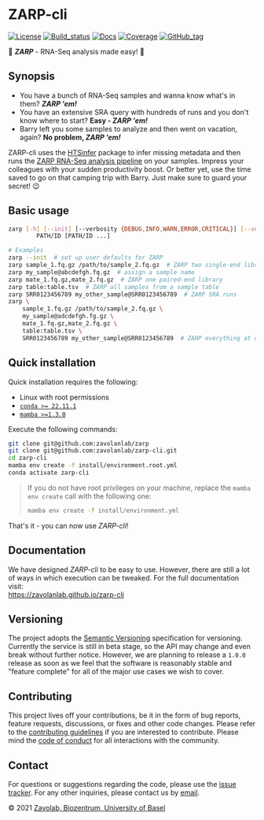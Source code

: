 # ZARP-cli

[![License][badge-license]][badge-url-license]
[![Build_status][badge-build-status]][badge-url-build-status]
[![Docs][badge-docs]][badge-url-docs]
[![Coverage][badge-coverage]][badge-url-coverage]
[![GitHub_tag][badge-github-tag]][badge-url-github-tag]

:pill: **_ZARP_** - RNA-Seq analysis made easy! :syringe:

## Synopsis

- You have a bunch of RNA-Seq samples and wanna know what's in them? **_ZARP
'em!_**  
- You have an extensive SRA query with hundreds of runs and you don't know
where to start? **Easy - _ZARP 'em!_**
- Barry left you some samples to analyze and then went on vacation, again? **No
problem, _ZARP 'em!_**  

ZARP-cli uses the [HTSinfer][htsinfer] package to infer missing metadata and then runs the
[ZARP RNA-Seq analysis pipeline][zarp] on your samples. Impress your colleagues
with your sudden productivity boost. Or better yet, use the time saved to go on
that camping trip with Barry. Just make sure to guard your secret! :wink:

## Basic usage

```sh
zarp [-h] [--init] [--verbosity {DEBUG,INFO,WARN,ERROR,CRITICAL}] [--version]
        PATH/ID [PATH/ID ...]

# Examples
zarp --init  # set up user defaults for ZARP
zarp sample_1.fq.gz /path/to/sample_2.fq.gz  # ZARP two single-end libraries
zarp my_sample@abcdefgh.fq.gz  # assign a sample name
zarp mate_1.fq.gz,mate_2.fq.gz  # ZARP one paired-end library
zarp table:table.tsv  # ZARP all samples from a sample table
zarp SRR0123456789 my_other_sample@SRR0123456789  # ZARP SRA runs
zarp \
    sample_1.fq.gz /path/to/sample_2.fq.gz \
    my_sample@adcdefgh.fg.gz \
    mate_1.fq.gz,mate_2.fq.gz \
    table:table.tsv \
    SRR0123456789 my_other_sample@SRR0123456789  # ZARP everything at once!
```

## Quick installation

Quick installation requires the following:

- Linux with root permissions
- [`conda >= 22.11.1`][conda]
- [`mamba >=1.3.0`][mamba]

Execute the following commands:

```sh
git clone git@github.com:zavolanlab/zarp
git clone git@github.com:zavolanlab/zarp-cli.git
cd zarp-cli
mamba env create -f install/environment.root.yml
conda activate zarp-cli
```

> If you do not have root privileges on your machine, replace the `mamba env
> create` call with the following one:
>
> ```sh
> mamba env create -f install/environment.yml
> ```

That's it - you can now use _ZARP-cli_!

## Documentation

We have designed _ZARP-cli_ to be easy to use. However, there are still a lot
of ways in which execution can be tweaked. For the full documentation visit:  
<https://zavolanlab.github.io/zarp-cli>

## Versioning

The project adopts the [Semantic Versioning][semver] specification for
versioning. Currently the service is still in beta stage, so the API may change
and even break without further notice. However, we are planning to release a
`1.0.0` release as soon as we feel that the software is reasonably stable and
"feature complete" for all of the major use cases we wish to cover.

## Contributing

This project lives off your contributions, be it in the form of bug reports,
feature requests, discussions, or fixes and other code changes. Please refer
to the [contributing guidelines](CONTRIBUTING.md) if you are interested to
contribute. Please mind the [code of conduct](CODE_OF_CONDUCT.md) for all
interactions with the community.

## Contact

For questions or suggestions regarding the code, please use the
[issue tracker][issue-tracker]. For any other inquiries, please contact us
by [email][contact].

&copy; 2021 [Zavolab, Biozentrum, University of Basel][zavolab]

[conda]: <https://docs.conda.io/projects/conda/en/latest/index.html>
[contact]: <zavolab-biozentrum@unibas.ch>
[badge-build-status]: <https://github.com/zavolanlab/zarp-cli/actions/workflows/tests.yml/badge.svg>
[badge-coverage]: <https://codecov.io/gh/zavolanlab/zarp-cli/branch/dev/graph/badge.svg?branch=dev&token=0KQZYULZ88>
[badge-docs]: <https://github.com/zavolanlab/zarp-cli/actions/workflows/docs.yml/badge.svg>
[badge-github-tag]: <https://img.shields.io/github/v/tag/zavolanlab/zarp-cli?color=C39BD3>
[badge-license]: <https://img.shields.io/badge/license-Apache%202.0-blue.svg>
[badge-url-build-status]: <https://github.com/zavolanlab/zarp-cli/actions/workflows/tests.yml>
[badge-url-coverage]: <https://codecov.io/gh/zavolanlab/zarp-cli?branch=dev>
[badge-url-docs]: <https://zavolanlab.github.io/zarp-cli>
[badge-url-github-tag]: <https://github.com/zavolanlab/zarp-cli/releases>
[badge-url-license]: <http://www.apache.org/licenses/LICENSE-2.0>
[htsinfer]: <https://github.com/zavolanlab/htsinfer>
[issue-tracker]: <https://github.com/zavolanlab/zarp-cli/issues>
[mamba]: <https://github.com/mamba-org/mamba>
[semver]: <https://semver.org/>
[zarp]: <https://github.com/zavolanlab/zarp>
[zavolab]: <https://www.biozentrum.unibas.ch/research/researchgroups/overview/unit/zavolan/research-group-mihaela-zavolan/>
